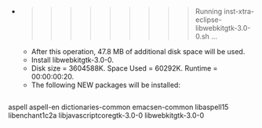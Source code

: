 * >>>>>>>>> Running inst-xtra-eclipse-libwebkitgtk-3.0-0.sh ...
  * After this operation, 47.8 MB of additional disk space will be used.
  * Install libwebkitgtk-3.0-0.
  * Disk size = 3604588K. Space Used = 60292K. Runtime = 00:00:00:20.
  * The following NEW packages will be installed:
  ```bash
aspell aspell-en dictionaries-common emacsen-common libaspell15
libenchant1c2a libjavascriptcoregtk-3.0-0 libwebkitgtk-3.0-0
  ```
